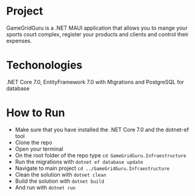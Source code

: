 # Project
GameGridGuru is a .NET MAUI application that allows you to mange your sports court complex, register your products and clients and control their expenses.

# Techonologies
.NET Core 7.0, EntityFramework 7.0 with Migrations and PostgreSQL for database

# How to Run
- Make sure that you have installed the .NET Core 7.0 and the dotnet-ef tool
- Clone the repo
- Open your terminal
- On the root folder of the repo type `cd GameGridGuru.Infraestructure`
- Run the migrations with `dotnet ef database update`
- Navigate to main project `cd ../GameGridGuru.Infraestructure`
- Clean the solution with `dotnet clean`
- Build the solution with `dotnet build`
- And run with `dotnet run`
